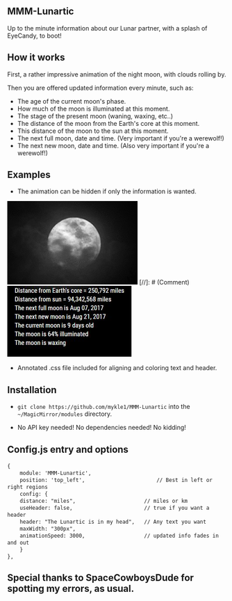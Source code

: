 ## MMM-Lunartic

Up to the minute information about our Lunar partner, with a splash of EyeCandy, to boot!

## How it works

First, a rather impressive animation of the night moon, with clouds rolling by.

Then you are offered updated information every minute, such as:

* The age of the current moon's phase. 
* How much of the moon is illuminated at this moment.
* The stage of the present moon (waning, waxing, etc..) 
* The distance of the moon from the Earth's core at this moment.
* This distance of the moon to the sun at this moment.
* The next full moon, date and time. (Very important if you're a werewolf!)
* The next new moon, date and time. (Also very important if you're a werewolf!)

## Examples

* The animation can be hidden if only the information is wanted.

![](pix/moon.gif)
[//]: # (Comment)
![](pix/11.JPG)

* Annotated .css file included for aligning and coloring text and header.

## Installation

* `git clone https://github.com/mykle1/MMM-Lunartic` into the `~/MagicMirror/modules` directory.

* No API key needed! No dependencies needed! No kidding!


## Config.js entry and options

    {
        module: 'MMM-Lunartic',
        position: 'top_left',                       // Best in left or right regions
        config: { 
		distance: "miles",                      // miles or km
		useHeader: false,                       // true if you want a header
		header: "The Lunartic is in my head",   // Any text you want
		maxWidth: "300px",
		animationSpeed: 3000,                   // updated info fades in and out
        }
    },
	

## Special thanks to SpaceCowboysDude for spotting my errors, as usual.
